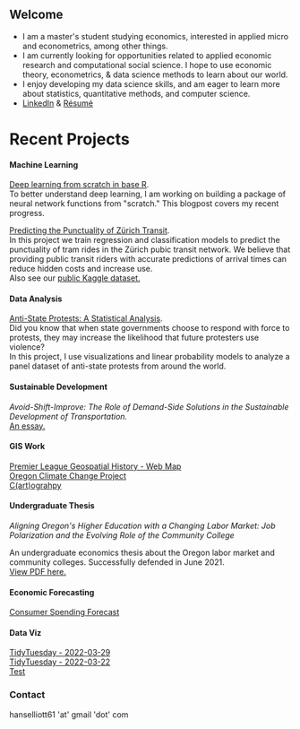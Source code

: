 ## Welcome
- I am a master's student studying economics, interested in applied micro and econometrics, among other things.  
- I am currently looking for opportunities related to applied economic research and computational social science. I hope to use economic theory, econometrics, & data science methods to learn about our world.
- I enjoy developing my data science skills, and am eager to learn more about statistics, quantitative methods, and computer science.  
- [LinkedIn](https://www.linkedin.com/in/hans-elliott/)  &  [Résumé](https://hans-elliott99.github.io/Resume.html) 
  
# Recent Projects  
#### Machine Learning
[Deep learning from scratch in base R](https://hans-elliott99.github.io/nnfs-r/blogpost-1/nnfs-blogpost.html).   
To better understand deep learning, I am working on building a package of neural network functions from "scratch." This blogpost covers my recent progress.   

[Predicting the Punctuality of Zürich Transit](https://www.kaggle.com/hanselliott/predicting-the-punctuality-of-zurich-transit).  
In this project we train regression and classification models to predict the punctuality of tram rides in the Zürich pubic transit network. We believe that providing public transit riders with accurate predictions of arrival times can reduce hidden costs and increase use.  
Also see our [public Kaggle dataset.](https://www.kaggle.com/hanselliott/a-week-of-zurich-transit)


#### Data Analysis
[Anti-State Protests: A Statistical Analysis](https://hans-elliott99.github.io/protest/MassMobilBlogPost.html).   
Did you know that when state governments choose to respond with force to protests, they may increase the likelihood that future protesters use violence?  
In this project, I use visualizations and linear probability models to analyze a panel dataset of anti-state protests from around the world.

#### Sustainable Development
*Avoid-Shift-Improve: The Role of Demand-Side Solutions in the Sustainable Development of Transportation.*  
[An essay.](https://hans-elliott99.github.io/ASI_Elliott.pdf)

#### GIS Work
[Premier League Geospatial History - Web Map](https://hans-elliott99.github.io/PLHistoryPost.html)  
[Oregon Climate Change Project](https://hans-elliott99.github.io/GIS_I_Project.html)  
[C(art)ograhpy](https://hans-elliott99.github.io/C-art-ography.html)  

#### Undergraduate Thesis
*Aligning Oregon's Higher Education with a Changing Labor Market: Job Polarization and the Evolving Role of the Community College*  

An undergraduate economics thesis about the Oregon labor market and community colleges. Successfully defended in June 2021.  
[View PDF here.](https://hans-elliott99.github.io/HansElliott_Thesis.pdf)  

#### Economic Forecasting
[Consumer Spending Forecast](https://hans-elliott99.github.io/EconomicForecasting.pdf)


#### Data Viz
[TidyTuesday - 2022-03-29](https://hans-elliott99.github.io/tidy_tuesday/tt_collegesports.html)  
[TidyTuesday - 2022-03-22](https://hans-elliott99.github.io/tidy_tuesday/tt_babynames.html)  
[Test](https://hans-elliott99.github.io/tidy_tuesday/index.md)  


### Contact
hanselliott61 'at'  gmail 'dot' com
